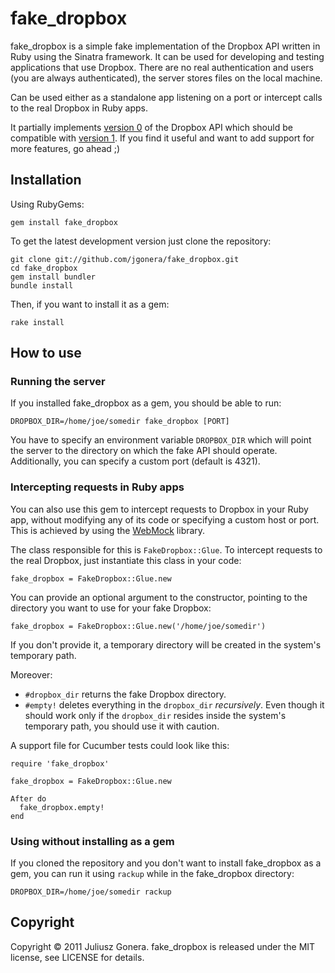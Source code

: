 fake_dropbox
============

fake_dropbox is a simple fake implementation of the Dropbox API written in Ruby
using the Sinatra framework. It can be used for developing and testing
applications that use Dropbox. There are no real authentication and users (you
are always authenticated), the server stores files on the local machine.

Can be used either as a standalone app listening on a port or intercept calls to
the real Dropbox in Ruby apps.

It partially implements [version 0](https://www.dropbox.com/developers/reference/oldapi)
of the Dropbox API which should be compatible with [version 1](https://www.dropbox.com/developers/reference/api).
If you find it useful and want to add support for more features, go ahead ;)


Installation
------------

Using RubyGems:

    gem install fake_dropbox

To get the latest development version just clone the repository:

    git clone git://github.com/jgonera/fake_dropbox.git
    cd fake_dropbox
    gem install bundler
    bundle install

Then, if you want to install it as a gem:

    rake install


How to use
----------

### Running the server

If you installed fake_dropbox as a gem, you should be able to run:

    DROPBOX_DIR=/home/joe/somedir fake_dropbox [PORT]

You have to specify an environment variable `DROPBOX_DIR` which will point the
server to the directory on which the fake API should operate. Additionally, you
can specify a custom port (default is 4321).

### Intercepting requests in Ruby apps

You can also use this gem to intercept requests to Dropbox in your Ruby app,
without modifying any of its code or specifying a custom host or port. This
is achieved by using the [WebMock](https://github.com/bblimke/webmock) library.

The class responsible for this is `FakeDropbox::Glue`. To intercept requests to
the real Dropbox, just instantiate this class in your code:

    fake_dropbox = FakeDropbox::Glue.new

You can provide an optional argument to the constructor, pointing to the
directory you want to use for your fake Dropbox:

    fake_dropbox = FakeDropbox::Glue.new('/home/joe/somedir')

If you don't provide it, a temporary directory will be created in the system's
temporary path.

Moreover:

* `#dropbox_dir` returns the fake Dropbox directory.
* `#empty!` deletes everything in the `dropbox_dir` *recursively*.
Even though it should work only if the `dropbox_dir` resides inside the system's
temporary path, you should use it with caution.

A support file for Cucumber tests could look like this:

    require 'fake_dropbox'

    fake_dropbox = FakeDropbox::Glue.new

    After do
      fake_dropbox.empty!
    end

### Using without installing as a gem

If you cloned the repository and you don't want to install fake_dropbox as a
gem, you can run it using `rackup` while in the fake_dropbox directory:

    DROPBOX_DIR=/home/joe/somedir rackup


Copyright
---------

Copyright © 2011 Juliusz Gonera. fake_dropbox is released under the MIT license, see LICENSE for details.

